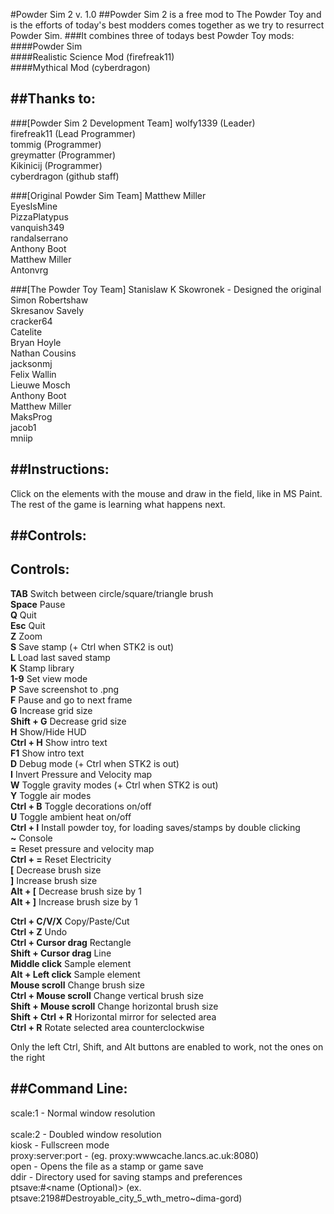 #Powder Sim 2 v. 1.0
##Powder Sim 2 is a free mod to The Powder Toy and is the efforts of today's best modders comes together as we try to resurrect Powder Sim.
###It combines three of todays best Powder Toy mods:
####Powder Sim<br />
####Realistic Science Mod (firefreak11)<br />
####Mythical Mod (cyberdragon)<br />

##Thanks to:
-----------------------------------------

###[Powder Sim 2 Development Team] 
wolfy1339 (Leader)<br />
firefreak11 (Lead Programmer)<br />
tommig (Programmer)<br />
greymatter (Programmer)<br />
Kikinicij (Programmer)<br />
cyberdragon (github staff)<br />

###[Original Powder Sim Team] 
Matthew Miller<br />
EyesIsMine<br />
PizzaPlatypus<br />
vanquish349<br />
randalserrano<br />
Anthony Boot<br />
Matthew Miller<br />
Antonvrg<br />

###[The Powder Toy Team]
Stanislaw K Skowronek - Designed the original<br />
Simon Robertshaw<br />
Skresanov Savely<br />
cracker64<br />
Catelite<br />
Bryan Hoyle<br />
Nathan Cousins<br />
jacksonmj<br />
Felix Wallin<br />
Lieuwe Mosch<br />
Anthony Boot<br />
Matthew Miller<br />
MaksProg<br />
jacob1<br />
mniip<br />


##Instructions:
--------------------------------------------------

Click on the elements with the mouse and draw in the field, like in MS Paint. The rest of the game is learning what happens next.

##Controls:
--------------------------------------------------

Controls:
---------------------------------------------------------------------------


**TAB** 			Switch between circle/square/triangle brush<br />
**Space** 			Pause<br />
**Q** 				Quit<br />
**Esc** 			Quit<br />
**Z** 				Zoom<br />
**S** 				Save stamp (+ Ctrl when STK2 is out)<br />
**L** 				Load last saved stamp<br />
**K** 				Stamp library<br />
**1-9** 			Set view mode<br />
**P** 				Save screenshot to .png<br />
**F** 				Pause and go to next frame<br />
**G** 				Increase grid size<br />
**Shift + G**		Decrease grid size<br />
**H** 				Show/Hide HUD<br />
**Ctrl + H**		Show intro text<br />
**F1**				Show intro text<br />
**D** 				Debug mode (+ Ctrl when STK2 is out)<br />
**I** 				Invert Pressure and Velocity map<br />
**W** 				Toggle gravity modes (+ Ctrl when STK2 is out)<br />
**Y**				Toggle air modes<br />
**Ctrl + B**		Toggle decorations on/off<br />
**U**				Toggle ambient heat on/off<br />
**Ctrl + I**		Install powder toy, for loading saves/stamps by double clicking<br />
**~** 				Console<br />
**=** 				Reset pressure and velocity map<br />
**Ctrl + =** 		Reset Electricity<br />
**[** 				Decrease brush size<br />
**]** 				Increase brush size<br />
**Alt + [**			Decrease brush size by 1<br />
**Alt + ]**			Increase brush size by 1<br />

**Ctrl + C/V/X** 			Copy/Paste/Cut<br />
**Ctrl + Z** 				Undo<br />
**Ctrl + Cursor drag** 		Rectangle<br />
**Shift + Cursor drag** 		Line<br />
**Middle click**			Sample element<br />
**Alt + Left click** 		Sample element<br />
**Mouse scroll** 			Change brush size<br />
**Ctrl + Mouse scroll** 		Change vertical brush size<br />
**Shift + Mouse scroll**		Change horizontal brush size<br />
**Shift + Ctrl + R** 		Horizontal mirror for selected area<br />
**Ctrl + R**				Rotate selected area counterclockwise<br />

Only the left Ctrl, Shift, and Alt buttons are enabled to work, not the ones on the right<br />

##Command Line:
--------------------------------------

scale:1 - Normal window resolution<br />  
scale:2 - Doubled window resolution<br />
kiosk - Fullscreen mode<br />
proxy:server:port - (eg. proxy:wwwcache.lancs.ac.uk:8080)<br /> 
open <file> - Opens the file as a stamp or game save<br /> 
ddir - Directory used for saving stamps and preferences<br />
ptsave:<save id>#<name (Optional)> (ex. ptsave:2198#Destroyable_city_5_wth_metro~dima-gord)<br />
